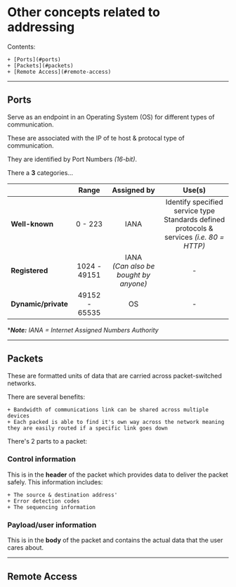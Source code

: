 # Other concepts related to addressing

Contents:

    + [Ports](#ports)
    + [Packets](#packets)
    + [Remote Access](#remote-access)

***

## Ports

Serve as an endpoint in an Operating System (OS) for different types of communication.

These are associated with the IP of te host & protocal type of communication.

They are identified by Port Numbers _(16-bit)_.

There a **3** categories...

|            | Range   | Assigned by | Use(s) |
|------------|:-------:|:-----------:|:---:|
|**Well-known** | 0 - 223 |    IANA     |Identify specified service type<br>Standards defined protocols & services _(i.e. 80 = HTTP)_ |
|**Registered**|1024 - 49151| IANA<br>_(Can also be bought by anyone)_|-|
|**Dynamic/private**|49152 - 65535| OS |-|

*_**Note:** IANA = Internet Assigned Numbers Authority_
***


## Packets

These are formatted units of data that are carried across packet-switched networks.

There are several benefits:

    + Bandwidth of communications link can be shared across multiple devices
    + Each packed is able to find it's own way across the network meaning they are easily routed if a specific link goes down

There's 2 parts to a packet:

### Control information

This is in the **header** of the packet which provides data to deliver the packet safely. This information includes:

    + The source & destination address'
    + Error detection codes
    + The sequencing information

### Payload/user information

This is in the **body** of the packet and contains the actual data that the user cares about.

***

## Remote Access

